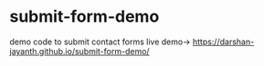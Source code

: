 # submit-form-demo
demo code to submit contact forms 
live demo-> https://darshan-jayanth.github.io/submit-form-demo/
